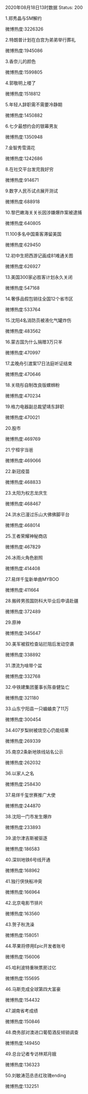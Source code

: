 2020年08月18日13时数据
Status: 200

1.郑秀晶与SM解约

微博热度:3226326

2.特朗普计划在白宫为弟弟举行葬礼

微博热度:1945086

3.香奈儿的颜色

微博热度:1599805

4.郭敬明上楼了

微博热度:1518812

5.年轻人辞职需不需要冷静期

微博热度:1450882

6.七夕最想约会的银幕男友

微博热度:1350948

7.金智秀雪滴花

微博热度:1242686

8.在社交平台发完我好穷

微博热度:914671

9.数字人民币试点展开测试

微博热度:688918

10.黎巴嫩海关关长因涉嫌爆炸案被逮捕

微博热度:640805

11.100多名中国乘客滞留美国

微博热度:629450

12.初中生把西游记画成81难通关图

微博热度:626927

13.美国300家必胜客计划永久关闭

微博热度:547168

14.奢侈品假包销往全国12个省市区

微博热度:533764

15.沈阳4名消防员被液化气罐炸伤

微博热度:483562

16.蒙古国为什么捐赠3万只羊

微博热度:470997

17.孟晚舟引渡案17日法庭听证结束

微博热度:470646

18.关晓彤自制改良版螺蛳粉

微博热度:470234

19.格力电器副总裁望靖东辞职

微博热度:470021

20.股市

微博热度:469769

21.宁桓宇当爸

微博热度:469066

22.新冠疫苗

微博热度:468833

23.太阳为权志龙庆生

微博热度:468467

24.洪水已漫过乐山大佛佛脚平台

微博热度:468014

25.王者荣耀神秘商店

微博热度:467829

26.冰雨火角色剧照

微博热度:414408

27.易烊千玺新单曲MYBOO

微博热度:411664

28.搬砖男孩国防科大毕业后申请赴疆

微博热度:372489

29.原神

微博热度:345647

30.美军被叙检查站拦阻后发动空袭

微博热度:338892

31.漂流为啥带个盆

微博热度:332768

32.中铁建集团董事长陈奋健坠亡

微博热度:321180

33.山东宁阳县一只蛐蛐卖了11万

微博热度:300454

34.407岁梨树被烧空心仍能结果

微博热度:269339

35.南京2条新地铁线站名公示

微博热度:262032

36.以家人之名

微博热度:258430

37.易烊千玺世赛推广大使

微博热度:244870

38.沈阳一门市发生爆炸

微博热度:233893

39.波尔津吉斯被驱逐

微博热度:186583

40.深圳地铁6号线开通

微博热度:168962

41.独行侠快船冲突

微博热度:166964

42.北京电影节排片

微博热度:163560

43.贺子秋洗澡

微博热度:158051

44.苹果将停用Epic开发者账号

微博热度:156006

45.哈利波特重映票房过亿

微博热度:155695

46.马斯克成全球第四大富豪

微博热度:154432

47.湖南省考成绩

微博热度:150846

48.商务部对澳进口葡萄酒反倾销调查

微博热度:149450

49.总台记者专访林郑月娥

微博热度:136323

50.刘敏涛范丞丞红玫瑰ending

微博热度:132251


